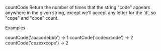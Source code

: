  countCode
Return the number of times that the string "code" appears anywhere in the given string, except we'll accept any letter for the 'd', so "cope" and "cooe" count.

Examples

countCode('aaacodebbb') → 1
countCode('codexxcode') → 2
countCode('cozexxcope') → 2

